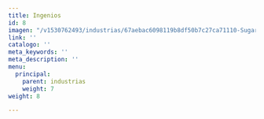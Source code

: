 ```yaml
---
title: Ingenios
id: 8
imagen: "/v1530762493/industrias/67aebac6098119b8df50b7c27ca71110-Sugarcane.jpg"
link: ''
catalogo: ''
meta_keywords: ''
meta_description: ''
menu:
  principal:
    parent: industrias
    weight: 7
weight: 8

---
```

